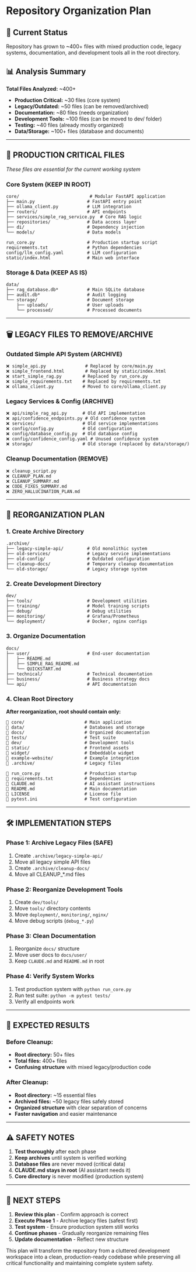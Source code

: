 # Repository Organization Plan

## 🎯 Current Status
Repository has grown to ~400+ files with mixed production code, legacy systems, documentation, and development tools all in the root directory.

## 📊 Analysis Summary

**Total Files Analyzed:** ~400+
- **Production Critical:** ~30 files (core system)
- **Legacy/Outdated:** ~50 files (can be removed/archived)
- **Documentation:** ~80 files (needs organization)
- **Development Tools:** ~100 files (can be moved to dev/ folder)
- **Testing:** ~40 files (already mostly organized)
- **Data/Storage:** ~100+ files (database and documents)

---

## 🚀 PRODUCTION CRITICAL FILES
*These files are essential for the current working system*

### Core System (KEEP IN ROOT)
```
core/                           # Modular FastAPI application
├── main.py                    # FastAPI entry point
├── ollama_client.py           # LLM integration
├── routers/                   # API endpoints
├── services/simple_rag_service.py  # Core RAG logic
├── repositories/              # Data access layer
├── di/                        # Dependency injection
└── models/                    # Data models

run_core.py                    # Production startup script
requirements.txt               # Python dependencies
config/llm_config.yaml         # LLM configuration
static/index.html              # Main web interface
```

### Storage & Data (KEEP AS IS)
```
data/
├── rag_database.db*           # Main SQLite database
├── audit.db*                  # Audit logging
└── storage/                   # Document storage
    ├── uploads/               # User uploads
    └── processed/             # Processed documents
```

---

## 🗑️ LEGACY FILES TO REMOVE/ARCHIVE

### Outdated Simple API System (ARCHIVE)
```
❌ simple_api.py               # Replaced by core/main.py
❌ simple_frontend.html        # Replaced by static/index.html
❌ start_simple_rag.py        # Replaced by run_core.py
❌ simple_requirements.txt    # Replaced by requirements.txt
❌ ollama_client.py           # Moved to core/ollama_client.py
```

### Legacy Services & Config (ARCHIVE)
```
❌ api/simple_rag_api.py      # Old API implementation
❌ api/confidence_endpoints.py # Old confidence system
❌ services/                  # Old service implementations
❌ config/config.py           # Old configuration
❌ config/database_config.py  # Old database config
❌ config/confidence_config.yaml # Unused confidence system
❌ storage/                   # Old storage (replaced by data/storage/)
```

### Cleanup Documentation (REMOVE)
```
❌ cleanup_script.py
❌ CLEANUP_PLAN.md
❌ CLEANUP_SUMMARY.md
❌ CODE_FIXES_SUMMARY.md
❌ ZERO_HALLUCINATION_PLAN.md
```

---

## 📁 REORGANIZATION PLAN

### 1. Create Archive Directory
```
.archive/
├── legacy-simple-api/         # Old monolithic system
├── old-services/              # Legacy service implementations
├── old-config/                # Outdated configuration
├── cleanup-docs/              # Temporary cleanup documentation
└── old-storage/               # Legacy storage system
```

### 2. Create Development Directory
```
dev/
├── tools/                     # Development utilities
├── training/                  # Model training scripts
├── debug/                     # Debug utilities
├── monitoring/                # Grafana/Prometheus
└── deployment/                # Docker, nginx configs
```

### 3. Organize Documentation
```
docs/
├── user/                      # End-user documentation
│   ├── README.md
│   ├── SIMPLE_RAG_README.md
│   └── QUICKSTART.md
├── technical/                 # Technical documentation
├── business/                  # Business strategy docs
└── api/                       # API documentation
```

### 4. Clean Root Directory
**After reorganization, root should contain only:**
```
📁 core/                       # Main application
📁 data/                       # Databases and storage
📁 docs/                       # Organized documentation
📁 tests/                      # Test suite
📁 dev/                        # Development tools
📁 static/                     # Frontend assets
📁 widget/                     # Embeddable widget
📁 example-website/            # Example integration
📁 .archive/                   # Legacy files

📄 run_core.py                 # Production startup
📄 requirements.txt            # Dependencies
📄 CLAUDE.md                   # AI assistant instructions
📄 README.md                   # Main documentation
📄 LICENSE                     # License file
📄 pytest.ini                  # Test configuration
```

---

## 🛠️ IMPLEMENTATION STEPS

### Phase 1: Archive Legacy Files (SAFE)
1. Create `.archive/legacy-simple-api/`
2. Move all legacy simple API files
3. Create `.archive/cleanup-docs/`
4. Move all CLEANUP_*.md files

### Phase 2: Reorganize Development Tools
1. Create `dev/tools/` 
2. Move `tools/` directory contents
3. Move `deployment/`, `monitoring/`, `nginx/`
4. Move debug scripts (`debug_*.py`)

### Phase 3: Clean Documentation
1. Reorganize `docs/` structure
2. Move user docs to `docs/user/`
3. Keep `CLAUDE.md` and `README.md` in root

### Phase 4: Verify System Works
1. Test production system with `python run_core.py`
2. Run test suite: `python -m pytest tests/`
3. Verify all endpoints work

---

## 🎯 EXPECTED RESULTS

### Before Cleanup:
- **Root directory:** 50+ files
- **Total files:** 400+ files
- **Confusing structure** with mixed legacy/production code

### After Cleanup:
- **Root directory:** ~15 essential files
- **Archived files:** ~50 legacy files safely stored
- **Organized structure** with clear separation of concerns
- **Faster navigation** and easier maintenance

---

## ⚠️ SAFETY NOTES

1. **Test thoroughly** after each phase
2. **Keep archives** until system is verified working
3. **Database files** are never moved (critical data)
4. **CLAUDE.md stays in root** (AI assistant needs it)
5. **Core directory** is never modified (production system)

---

## 🚀 NEXT STEPS

1. **Review this plan** - Confirm approach is correct
2. **Execute Phase 1** - Archive legacy files (safest first)
3. **Test system** - Ensure production system still works
4. **Continue phases** - Gradually reorganize remaining files
5. **Update documentation** - Reflect new structure

This plan will transform the repository from a cluttered development workspace into a clean, production-ready codebase while preserving all critical functionality and maintaining complete system safety.